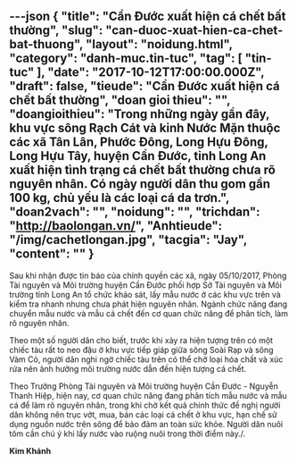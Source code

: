 ---json
{
    "title": "Cần Đước xuất hiện cá chết bất thường",
    "slug": "can-duoc-xuat-hien-ca-chet-bat-thuong",
    "layout": "noidung.html",
    "category": "danh-muc.tin-tuc",
    "tag": [
        "tin-tuc"
    ],
    "date": "2017-10-12T17:00:00.000Z",
    "draft": false,
    "tieude": "Cần Đước xuất hiện cá chết bất thường",
    "doan gioi thieu": "",
    "doangioithieu": "Trong những ngày gần đây, khu vực sông Rạch Cát và kinh Nước Mặn thuộc các xã Tân Lân, Phước Đông, Long Hựu Đông, Long Hựu Tây, huyện Cần Đước, tỉnh Long An xuất hiện tình trạng cá chết bất thường chưa rõ nguyên nhân. Có ngày người dân thu gom gần 100 kg, chủ yếu là các loại cá da trơn.",
    "doan2vach": "",
    "noidung": "",
    "trichdan": "http://baolongan.vn/",
    "Anhtieude": "/img/cachetlongan.jpg",
    "tacgia": "Jay",
    "__content__": ""
}
---
<p><span style="font-size:14px">Sau khi nhận được tin b&aacute;o của ch&iacute;nh quyền c&aacute;c x&atilde;, ng&agrave;y 05/10/2017, Ph&ograve;ng T&agrave;i nguy&ecirc;n v&agrave; M&ocirc;i trường huyện Cần Đước phối hợp Sở T&agrave;i nguy&ecirc;n v&agrave; M&ocirc;i trường tỉnh Long An tổ chức khảo s&aacute;t, lấy mẫu nước ở c&aacute;c khu vực tr&ecirc;n v&agrave; kiểm tra nhanh nhưng chưa ph&aacute;t hiện nguy&ecirc;n nh&acirc;n. Ng&agrave;nh chức năng đang chuyển mẫu nước v&agrave; mẫu c&aacute; chết đến cơ quan chức năng để ph&acirc;n t&iacute;ch, l&agrave;m r&otilde; nguy&ecirc;n nh&acirc;n.</span></p>

<p><span style="font-size:14px">Theo một số người d&acirc;n cho biết, trước khi xảy ra hiện tượng tr&ecirc;n c&oacute; một chiếc t&agrave;u rất to neo đậu ở khu vực tiếp gi&aacute;p giữa s&ocirc;ng So&agrave;i Rạp v&agrave; s&ocirc;ng V&agrave;m Cỏ, người d&acirc;n nghi ngờ ch&iacute;ếc t&agrave;u tr&ecirc;n c&oacute; thể chở loại h&oacute;a chất v&agrave; x&uacute;c rửa n&ecirc;n ảnh hưởng m&ocirc;i trường nước dẫn đến hiện tượng c&aacute; chết.</span></p>

<p><span style="font-size:14px">Theo Trưởng Ph&ograve;ng T&agrave;i nguy&ecirc;n v&agrave; M&ocirc;i trường huyện Cần Đước - Nguyễn Thanh Hiệp, hiện nay, cơ quan chức năng đang ph&acirc;n t&iacute;ch mẫu nước v&agrave; mẫu c&aacute; để l&agrave;m r&otilde; nguy&ecirc;n nh&acirc;n, trong khi chờ kết quả ch&iacute;nh thức đề nghị người d&acirc;n kh&ocirc;ng n&ecirc;n trục vớt, mua, b&aacute;n c&aacute;c loại c&aacute; chết ở khu vực, hạn chế sử dụng nguồn nước tr&ecirc;n s&ocirc;ng để bảo đảm an to&agrave;n sức khỏe. Người d&acirc;n nu&ocirc;i t&ocirc;m cần ch&uacute; &yacute; khi lấy nước v&agrave;o ruộng nu&ocirc;i trong thời điểm n&agrave;y./.</span></p>

<p><span style="font-size:14px"><strong>Kim Kh&aacute;nh</strong></span></p>
